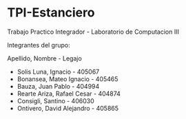 # TPI-Estanciero
Trabajo Practico Integrador - Laboratorio de Computacion III

Integrantes del grupo: 

Apellido, Nombre - Legajo

* Solis Luna, Ignacio - 405067
* Bonansea, Mateo Ignacio - 405465
* Bauza, Juan Pablo - 404994
* Rearte Ariza, Rafael Cesar - 404874
* Consigli, Santino - 406030
* Ontivero, David Alejandro - 405865
